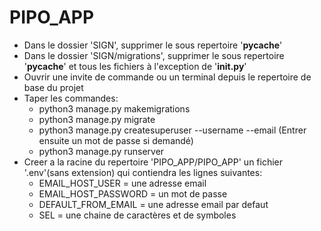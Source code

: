 # PIPO_APP
* Dans le dossier 'SIGN', supprimer le sous repertoire '__pycache__'
* Dans le dossier 'SIGN/migrations', supprimer le sous repertoire '__pycache__' et tous les fichiers à l'exception de '__init.py__'
* Ouvrir une invite de commande ou un terminal depuis le repertoire de base du projet
* Taper les commandes:
  * python3 manage.py makemigrations
  * python3 manage.py migrate
  * python3 manage.py createsuperuser --username <username> --email <email> (Entrer ensuite un mot de passe si demandé)
  * python3 manage.py runserver
* Creer a la racine du repertoire 'PIPO_APP/PIPO_APP' un fichier '.env'(sans extension) qui contiendra les lignes suivantes:
  * EMAIL_HOST_USER = une adresse email
  * EMAIL_HOST_PASSWORD = un mot de passe
  * DEFAULT_FROM_EMAIL = une adresse email par defaut
  * SEL = une chaine de caractères et de symboles
